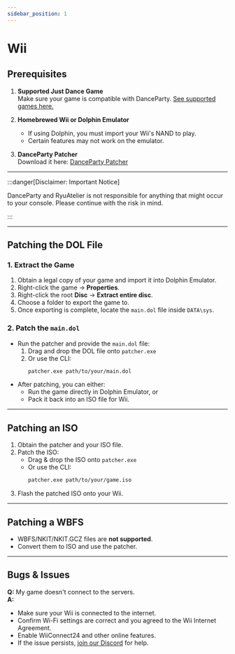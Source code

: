 ```yaml
---
sidebar_position: 1
---
```


# Wii

## Prerequisites

1. **Supported Just Dance Game**  
   Make sure your game is compatible with DanceParty. [See supported games here.](../games.md)  

2. **Homebrewed Wii or Dolphin Emulator**
   - If using Dolphin, you must import your Wii's NAND to play.  
   - Certain features may not work on the emulator.  

3. **DanceParty Patcher**  
   Download it here: [DanceParty Patcher](https://github.com/dancepartyteam/patcher)

---

:::danger[Disclaimer: Important Notice]

DanceParty and RyuAtelier is not responsible for anything that might occur to your console. Please continue with the risk in mind.

:::

---

## Patching the DOL File

### 1. Extract the Game

1. Obtain a legal copy of your game and import it into Dolphin Emulator.  
2. Right-click the game → **Properties**.  
3. Right-click the root **Disc** → **Extract entire disc**.  
4. Choose a folder to export the game to.  
5. Once exporting is complete, locate the `main.dol` file inside `DATA\sys`.

### 2. Patch the `main.dol`

- Run the patcher and provide the `main.dol` file:  
  1. Drag and drop the DOL file onto `patcher.exe`  
  2. Or use the CLI:  
     ```bash
     patcher.exe path/to/your/main.dol
     ```  
- After patching, you can either:  
  - Run the game directly in Dolphin Emulator, or  
  - Pack it back into an ISO file for Wii.

---

## Patching an ISO

1. Obtain the patcher and your ISO file.  
2. Patch the ISO:  
   - Drag & drop the ISO onto `patcher.exe`  
   - Or use the CLI:  
     ```bash
     patcher.exe path/to/your/game.iso
     ```  
3. Flash the patched ISO onto your Wii.

---

## Patching a WBFS

- WBFS/NKIT/NKIT.GCZ files are **not supported**.  
- Convert them to ISO and use the patcher.

---

## Bugs & Issues

**Q:** My game doesn't connect to the servers.  
**A:**  
- Make sure your Wii is connected to the internet.  
- Confirm Wi-Fi settings are correct and you agreed to the Wii Internet Agreement.  
- Enable WiiConnect24 and other online features.  
- If the issue persists, [join our Discord](https://dp.ryuatelier.org/discord) for help.
